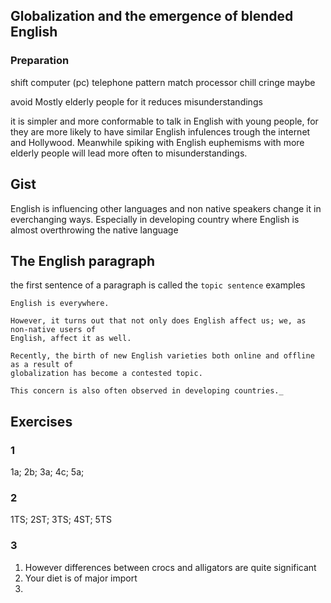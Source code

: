 ## Globalization and the emergence of blended English
### Preparation
shift
computer (pc)
telephone
pattern
match
processor
chill
cringe
maybe

avoid Mostly elderly people
for it reduces misunderstandings

it is simpler and more conformable to talk in English with young people, for they are more likely to have similar English infulences trough the internet and Hollywood. Meanwhile spiking with English euphemisms with more elderly people will lead more often to misunderstandings. 
## Gist
English is influencing other languages and non native speakers change it in everchanging ways. Especially in developing country where English is almost overthrowing the native language
## The English paragraph
the first sentence of a paragraph is called the `topic sentence` 
examples
```
English is everywhere.

However, it turns out that not only does English affect us; we, as non-native users of 
English, affect it as well.

Recently, the birth of new English varieties both online and offline as a result of 
globalization has become a contested topic.

This concern is also often observed in developing countries._
```
## Exercises
### 1
1a; 2b; 3a; 4c; 5a;
### 2
1TS; 2ST; 3TS; 4ST; 5TS
### 3
1. However differences between crocs and alligators are quite significant
2. Your diet is of major import
3. 
